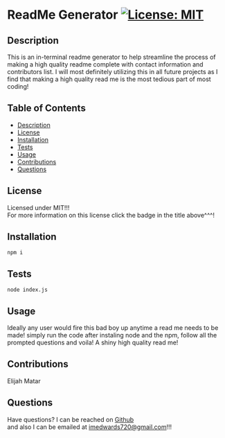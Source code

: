

 # ReadMe Generator  [![License: MIT](https://img.shields.io/badge/License-MIT-yellow.svg)](https://opensource.org/blog/license/mit-0)

  ## Description

  This is an in-terminal readme generator to help streamline the process of making a high quality readme complete with contact information and contributors list. I will most definitely utilizing this in all future projects as I find that making a high quality read me is the most tedious part of most coding!

  ## Table of Contents
  - [Description](#description)
  - [License](#license)
  - [Installation](#installation)
  - [Tests](#tests)
  - [Usage](#usage)
  - [Contributions](#contributions)
  - [Questions](#questions)

  ## License

  Licensed under MIT!!! <br/>
  For more information on this license click the badge in the title above^^^!

  ## Installation

    npm i

  ## Tests

    node index.js

  ## Usage

  Ideally any user would fire this bad boy up anytime a read me needs to be made! simply run the code after instaling node and the npm, follow all the prompted questions and voila! A shiny high quality read me!

  ## Contributions

  Elijah Matar

  ## Questions
  Have questions? I can be reached on [Github](https://github.com/Imedwards)<br/>
  and also I can be emailed at imedwards720@gmail.com!!!
